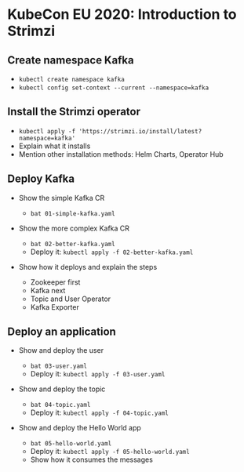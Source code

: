 # KubeCon EU 2020: Introduction to Strimzi

##  Create namespace Kafka
  
  * `kubectl create namespace kafka`
  * `kubectl config set-context --current --namespace=kafka`

## Install the Strimzi operator

* `kubectl apply -f 'https://strimzi.io/install/latest?namespace=kafka'`
* Explain what it installs
* Mention other installation methods: Helm Charts, Operator Hub

## Deploy Kafka

* Show the simple Kafka CR
  * `bat 01-simple-kafka.yaml`

* Show the more complex Kafka CR
  * `bat 02-better-kafka.yaml`
  * Deploy it: `kubectl apply -f 02-better-kafka.yaml`

* Show how it deploys and explain the steps
  * Zookeeper first
  * Kafka next
  * Topic and User Operator
  * Kafka Exporter

## Deploy an application

* Show and deploy the user
  * `bat 03-user.yaml`
  * Deploy it: `kubectl apply -f 03-user.yaml`

* Show and deploy the topic
  * `bat 04-topic.yaml`
  * Deploy it: `kubectl apply -f 04-topic.yaml`

* Show and deploy the Hello World app
  * `bat 05-hello-world.yaml`
  * Deploy it: `kubectl apply -f 05-hello-world.yaml`
  * Show how it consumes the messages